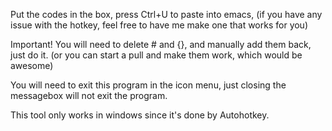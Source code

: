 Put the codes in the box, press Ctrl+U to paste into emacs, (if you have any issue with the hotkey, feel free to have me make one that works for you)

Important!
You will need to delete # and {}, and manually add them back, just do it. (or you can start a pull and make them work, which would be awesome)

You will need to exit this program in the icon menu, just closing the messagebox will not exit the program.

This tool only works in windows since it's done by Autohotkey.
